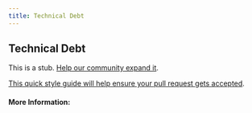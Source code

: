 ```yaml
---
title: Technical Debt
---
```


## Technical Debt

This is a stub. [Help our community expand it](https://github.com/freeCodeCamp/guide-articles/tree/master/articles/Agile/Technical-Debt/index.md).

[This quick style guide will help ensure your pull request gets accepted](https://github.com/freeCodeCamp/guide-articles/blob/master/README.md).

<!-- The article goes here, in GitHub-flavored Markdown. Feel free to add YouTube videos, images, and CodePen/JSBin embeds  -->

#### More Information:
<!-- Please add any articles you think might be helpful to read before writing the article -->


